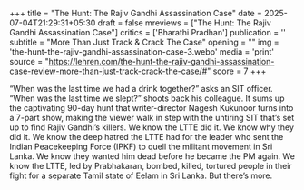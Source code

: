 +++
title = "The Hunt: The Rajiv Gandhi Assassination Case"
date = 2025-07-04T21:29:31+05:30
draft = false
mreviews = ["The Hunt: The Rajiv Gandhi Assassination Case"]
critics = ['Bharathi Pradhan']
publication = ''
subtitle = "More Than Just Track & Crack The Case"
opening = ""
img = 'the-hunt-the-rajiv-gandhi-assassination-case-3.webp'
media = 'print'
source = "https://lehren.com/the-hunt-the-rajiv-gandhi-assassination-case-review-more-than-just-track-crack-the-case/#"
score = 7
+++

“When was the last time we had a drink together?” asks an SIT officer. “When was the last time we slept?” shoots back his colleague. It sums up the captivating 90-day hunt that writer-director Nagesh Kukunoor turns into a 7-part show, making the viewer walk in step with the untiring SIT that’s set up to find Rajiv Gandhi’s killers. We know the LTTE did it. We know why they did it. We know the deep hatred the LTTE had for the leader who sent the Indian Peacekeeping Force (IPKF) to quell the militant movement in Sri Lanka. We know they wanted him dead before he became the PM again. We know the LTTE, led by Prabhakaran, bombed, killed, tortured people in their fight for a separate Tamil state of Eelam in Sri Lanka. But there’s more.
